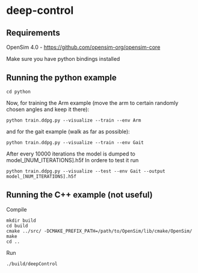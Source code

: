 # deep-control

## Requirements

OpenSim 4.0 - https://github.com/opensim-org/opensim-core

Make sure you have python bindings installed

## Running the python example

    cd python

Now, for training the Arm example (move the arm to certain randomly chosen angles and keep it there):

    python train.ddpg.py --visualize --train --env Arm
    
and for the gait example (walk as far as possible):

    python train.ddpg.py --visualize --train --env Gait
    
After every 10000 iterations the model is dumped to model_[NUM_ITERATIONS].h5f In ordere to test it run

    python train.ddpg.py --visualize --test --env Gait --output model_[NUM_ITERATIONS].h5f

## Running the C++ example (not useful)

Compile

    mkdir build
    cd build
    cmake ../src/ -DCMAKE_PREFIX_PATH=/path/to/OpenSim/lib/cmake/OpenSim/
    make
    cd ..

Run

    ./build/deepControl
